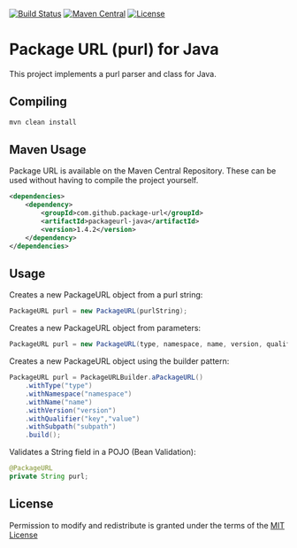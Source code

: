 [![Build Status](https://github.com/package-url/packageurl-java/workflows/Maven%20CI/badge.svg)](https://github.com/package-url/packageurl-java/actions?workflow=Maven+CI)
[![Maven Central](https://maven-badges.herokuapp.com/maven-central/com.github.package-url/packageurl-java/badge.svg)](https://maven-badges.herokuapp.com/maven-central/com.github.package-url/packageurl-java)
[![License][license-image]][license-url]

# Package URL (purl) for Java

This project implements a purl parser and class for Java.

## Compiling
```bash
mvn clean install
````

## Maven Usage
Package URL is available on the Maven Central Repository. These can be used without having to compile 
the project yourself.

```xml
<dependencies>
    <dependency>
        <groupId>com.github.package-url</groupId>
        <artifactId>packageurl-java</artifactId>
        <version>1.4.2</version>
    </dependency>
</dependencies>
```

## Usage
Creates a new PackageURL object from a purl string:
```java
PackageURL purl = new PackageURL(purlString);
````

Creates a new PackageURL object from parameters:
```java
PackageURL purl = new PackageURL(type, namespace, name, version, qualifiers, subpath);
````

Creates a new PackageURL object using the builder pattern:
```java
PackageURL purl = PackageURLBuilder.aPackageURL()
    .withType("type")
    .withNamespace("namespace")
    .withName("name")
    .withVersion("version")
    .withQualifier("key","value")
    .withSubpath("subpath")
    .build();
```

Validates a String field in a POJO (Bean Validation):
```java
@PackageURL
private String purl;
```

License
-------------------

Permission to modify and redistribute is granted under the terms of the 
[MIT License](https://github.com/package-url/packageurl-java/blob/master/LICENSE)

[license-image]: https://img.shields.io/badge/license-mit%20license-brightgreen.svg
[license-url]: https://github.com/package-url/packageurl-java/blob/master/LICENSE

